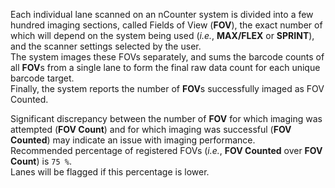 Each individual lane scanned on an nCounter system is divided into a few hundred imaging sections, called Fields of View (**FOV**), the exact number of which will depend on the system being used (*i.e.*, **MAX/FLEX** or **SPRINT**), and the scanner settings selected by the user.  
The system images these FOVs separately, and sums the barcode counts of all **FOV**s from a single lane to form the final raw data count for each unique barcode target.  
Finally, the system reports the number of **FOV**s successfully imaged as FOV Counted.

Significant discrepancy between the number of **FOV** for which imaging was attempted (**FOV Count**) and for which imaging was successful (**FOV Counted**) may indicate an issue with imaging performance.  
Recommended percentage of registered FOVs (*i.e.*, **FOV Counted** over **FOV Count**) is `75 %`.  
Lanes will be flagged if this percentage is lower.